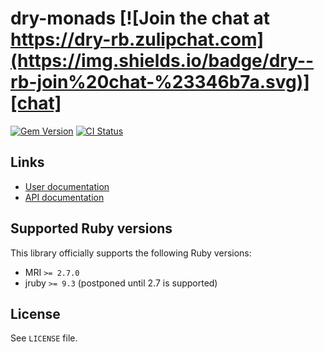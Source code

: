 <!--- this file is synced from dry-rb/template-gem project -->
[gem]: https://rubygems.org/gems/dry-monads
[actions]: https://github.com/dry-rb/dry-monads/actions
[codacy]: https://www.codacy.com/gh/dry-rb/dry-monads
[chat]: https://dry-rb.zulipchat.com
[inchpages]: http://inch-ci.org/github/dry-rb/dry-monads

# dry-monads [![Join the chat at https://dry-rb.zulipchat.com](https://img.shields.io/badge/dry--rb-join%20chat-%23346b7a.svg)][chat]

[![Gem Version](https://badge.fury.io/rb/dry-monads.svg)][gem]
[![CI Status](https://github.com/dry-rb/dry-monads/workflows/ci/badge.svg)][actions]

## Links

* [User documentation](https://dry-rb.org/gems/dry-monads)
* [API documentation](http://rubydoc.info/gems/dry-monads)

## Supported Ruby versions

This library officially supports the following Ruby versions:

* MRI `>= 2.7.0`
* jruby `>= 9.3` (postponed until 2.7 is supported)

## License

See `LICENSE` file.
